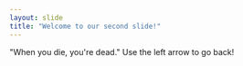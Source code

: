 ```yaml
---
layout: slide
title: "Welcome to our second slide!"
---
```

"When you die, you're dead."
Use the left arrow to go back!
